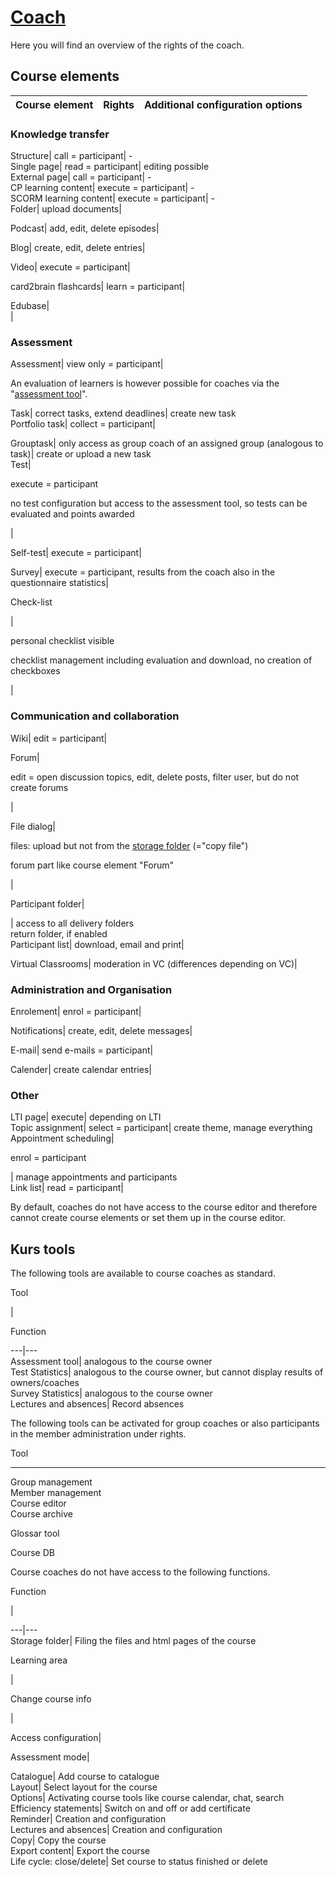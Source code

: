 #  [Coach](Coach.html)

Here you will find an overview of the rights of the coach.

## Course elements

Course element| Rights| Additional configuration options  
---|---|---  
  
### Knowledge transfer  
  
Structure| call = participant| -  
Single page| read = participant| editing possible  
External page| call = participant| -  
CP learning content| execute = participant| -  
SCORM learning content| execute = participant| -  
Folder| upload documents|  
  
Podcast| add, edit, delete episodes|  
  
Blog| create, edit, delete entries|  
  
Video| execute = participant|  
  
card2brain flashcards| learn = participant|  
  
Edubase|  
|  
  
  
### Assessment  
  
Assessment| view only = participant|

An evaluation of learners is however possible for coaches via the "[assessment
tool](Assessment+of+learners.html)".  
  
Task| correct tasks, extend deadlines| create new task  
Portfolio task| collect = participant|  
  
Grouptask| only access as group coach of an assigned group (analogous to
task)| create or upload a new task  
Test|

execute = participant

no test configuration but access to the assessment tool, so tests can be
evaluated and points awarded

|  
  
Self-test| execute = participant|  
  
Survey| execute = participant, results from the coach also in the
questionnaire statistics|  
  
  
Check-list

|

personal checklist visible

checklist management including evaluation and download, no creation of
checkboxes

|  
  
  
### Communication and collaboration  
  
Wiki| edit = participant|  
  
Forum|

edit = open discussion topics, edit, delete posts, filter user, but do not
create forums

|  
  
File dialog|

files: upload but not from the [storage folder](Using+Course+Tools.html)
(="copy file")

forum part like course element "Forum"

|  
  
Participant folder|

  

| access to all delivery folders  
return folder, if enabled  
Participant list| download, email and print|  
  
Virtual Classrooms| moderation in VC (differences depending on VC)|  
  
  
### Administration and Organisation  
  
Enrolement| enrol = participant|  
  
Notifications| create, edit, delete messages|  
  
E-mail| send e-mails = participant|  
  
Calender| create calendar entries|  
  
  
### Other  
  
LTI page| execute| depending on LTI  
Topic assignment| select = participant| create theme, manage everything  
Appointment scheduling|

enrol = participant

| manage appointments and participants  
Link list| read = participant|  
  
  
By default, coaches do not have access to the course editor and therefore
cannot create course elements or set them up in the course editor.

## Kurs tools

The following tools are available to course coaches as standard.

Tool

|

Function  
  
---|---  
Assessment tool| analogous to the course owner  
Test Statistics| analogous to the course owner, but cannot display results of
owners/coaches  
Survey Statistics| analogous to the course owner  
Lectures and absences| Record absences  
  
The following tools can be activated for group coaches or also participants in
the member administration under rights.

Tool  
  
---  
Group management  
Member management  
Course editor  
Course archive  
  
Glossar tool  
  
Course DB  
  
Course coaches do not have access to the following functions.

Function

|  
  
---|---  
Storage folder| Filing the files and html pages of the course  
  
Learning area

|  
  
  
Change course info

|  
  
Access configuration|  
  
Assessment mode|  
  
Catalogue| Add course to catalogue  
Layout| Select layout for the course  
Options| Activating course tools like course calendar, chat, search  
Efficiency statements| Switch on and off or add certificate  
Reminder| Creation and configuration  
Lectures and absences| Creation and configuration  
Copy| Copy the course  
Export content| Export the course  
Life cycle: close/delete| Set course to status finished or delete  
  
  

  

  

